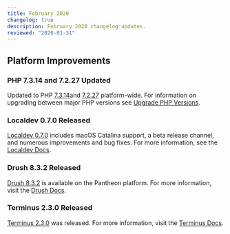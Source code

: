 ```yaml
---
title: February 2020
changelog: true
description: February 2020 changelog updates.
reviewed: "2020-01-31"
---
```


## Platform Improvements

### PHP 7.3.14 and 7.2.27 Updated

Updated to PHP [7.3.14](https://www.php.net/archive/2020.php#2020-01-23-3)and [7.2.27](https://www.php.net/archive/2020.php#2020-01-23-2) platform-wide. For information on upgrading between major PHP versions see [Upgrade PHP Versions](/php-versions).

<!-- excerpt -->

### Localdev 0.7.0 Released

[Localdev 0.7.0](/guides/localdev/changelog/#0.7.0) includes macOS Catalina support, a beta release channel, and numerous improvements and bug fixes. For more information, see the [Localdev Docs](/guides/localdev).

### Drush 8.3.2 Released

[Drush 8.3.2](/drush-versions) is available on the Pantheon platform. For more information, visit the [Drush Docs](/drush).

### Terminus 2.3.0 Released

[Terminus 2.3.0](/terminus/updates#2.3.0) was released. For more information, visit the [Terminus Docs](/terminus).
